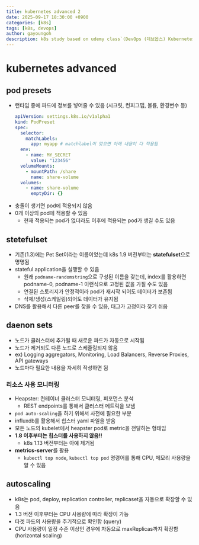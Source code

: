 ```yaml
---
title: kubernetes advanced 2
date: 2025-09-17 18:30:00 +0900
categories: [k8s]
tags: [k8s, devops]
author: gayoungoh
description: k8s study based on udemy class`(DevOps (데브옵스) Kubernetes 완전 정복)`
---
```

# kubernetes advanced
## pod presets
* 런타임 중에 파드에 정보를 넣어줄 수 있음 (시크릿, 컨피그맵, 볼륨, 환경변수 등)
    ```yaml
    apiVersion: settings.k8s.io/v1alpha1
    kind: PodPreset
    spec:
      selector:
        matchLabels:
          app: myapp # matchlabel이 맞으면 아래 내용이 다 적용됨
      env:
        - name: MY_SECRET
          value: "123456"
      volumeMounts:
        - mountPath: /share
          name: share-volume
      volumes:
        - name: share-volume
          emptyDir: {}
    ```
* 충돌이 생기면 pod에 적용되지 않음
* 0개 이상의 pod에 적용할 수 있음
  * 현재 적용되는 pod가 없더라도 이후에 적용되는 pod가 생길 수도 있음

## stetefulset
* 기존(1.3)에는 Pet Set이라는 이름이었는데 k8s 1.9 버전부터는 **statefulset**으로 명명됨
* stateful application을 실행할 수 있음
  * 원래 `podname-randomstring`으로 구성된 이름을 갖는데, index를 활용하면 podname-0, podname-1 이런식으로 고정된 값을 가질 수도 있음
  * 연결된 스토리지가 안정적이라 pod가 재시작 되어도 데이터가 보존됨
  * 삭제/생성(스케일링)되어도 데이터가 유지됨
* DNS를 활용해서 다른 peer를 찾을 수 있음, 태그가 고정이라 찾기 쉬움

## daenon sets
* 노드가 클러스터에 추가될 때 새로운 파드가 자동으로 시작됨
* 노드가 제거되도 다른 노드로 스케줄링되지 않음
* ex) Logging aggregators, Monitoring, Load Balancers, Reverse Proxies, API gateways
* 노드마다 필요한 내용을 자세히 작성하면 됨

### 리소스 사용 모니터링
* Heapster: 컨테이너 클러스터 모니터링, 퍼포먼스 분석
  * REST endpoints를 통해서 클러스터 메트릭을 보냄
* `pod auto-scaling`을 하기 위해서 사전에 필요한 부분
* influxdb를 활용해서 힙스터 yaml 파일을 받음
* 모든 노드의 kubelet에서 heapster pod로 metric을 전달하는 형태임
* **1.8 이후부터는 힙스터를 사용하지 않음!!**
  * k8s 1.13 버전부터는 아예 제거됨
* **metrics-server**를 활용
  * `kubectl top node`, `kubectl top pod` 명령어를 통해 CPU, 메모리 사용량을 알 수 있음

## autoscaling
* k8s는 pod, deploy, replication controller, replicaset을 자동으로 확장할 수 있음
* 1.3 버전 이후부터는 CPU 사용량에 따라 확장이 가능
* 타겟 파드의 사용량을 주기적으로 확인함 (query)
* CPU 사용량이 일정 수준 이상인 경우에 자동으로 maxReplicas까지 확장함 (horizontal scaling)
